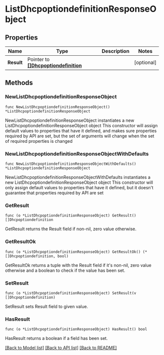 # ListDhcpoptiondefinitionResponseObject

## Properties

Name | Type | Description | Notes
------------ | ------------- | ------------- | -------------
**Result** | Pointer to [**[]Dhcpoptiondefinition**](Dhcpoptiondefinition.md) |  | [optional] 

## Methods

### NewListDhcpoptiondefinitionResponseObject

`func NewListDhcpoptiondefinitionResponseObject() *ListDhcpoptiondefinitionResponseObject`

NewListDhcpoptiondefinitionResponseObject instantiates a new ListDhcpoptiondefinitionResponseObject object
This constructor will assign default values to properties that have it defined,
and makes sure properties required by API are set, but the set of arguments
will change when the set of required properties is changed

### NewListDhcpoptiondefinitionResponseObjectWithDefaults

`func NewListDhcpoptiondefinitionResponseObjectWithDefaults() *ListDhcpoptiondefinitionResponseObject`

NewListDhcpoptiondefinitionResponseObjectWithDefaults instantiates a new ListDhcpoptiondefinitionResponseObject object
This constructor will only assign default values to properties that have it defined,
but it doesn't guarantee that properties required by API are set

### GetResult

`func (o *ListDhcpoptiondefinitionResponseObject) GetResult() []Dhcpoptiondefinition`

GetResult returns the Result field if non-nil, zero value otherwise.

### GetResultOk

`func (o *ListDhcpoptiondefinitionResponseObject) GetResultOk() (*[]Dhcpoptiondefinition, bool)`

GetResultOk returns a tuple with the Result field if it's non-nil, zero value otherwise
and a boolean to check if the value has been set.

### SetResult

`func (o *ListDhcpoptiondefinitionResponseObject) SetResult(v []Dhcpoptiondefinition)`

SetResult sets Result field to given value.

### HasResult

`func (o *ListDhcpoptiondefinitionResponseObject) HasResult() bool`

HasResult returns a boolean if a field has been set.


[[Back to Model list]](../README.md#documentation-for-models) [[Back to API list]](../README.md#documentation-for-api-endpoints) [[Back to README]](../README.md)


